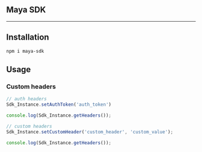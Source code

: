 ## Maya SDK 

---

## Installation

```npm
npm i maya-sdk
```

## Usage


### Custom headers

```ts
// auth headers
Sdk_Instance.setAuthToken('auth_token')

console.log(Sdk_Instance.getHeaders());

// custom headers
Sdk_Instance.setCustomHeader('custom_header', 'custom_value');

console.log(Sdk_Instance.getHeaders());
```
